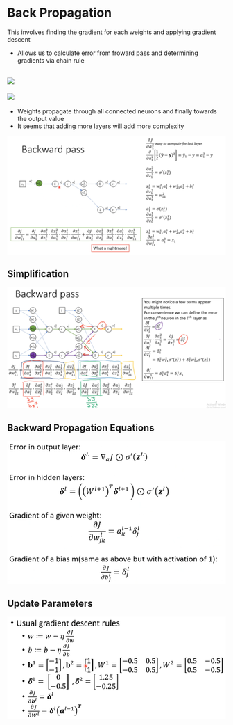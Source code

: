 # Back Propagation

This involves finding the gradient for each weights and applying gradient descent
- Allows us to calculate error from froward pass and determining gradients via chain rule

<br> <img src="https://latex.codecogs.com/gif.latex?\frac{\text{d}}{\text{d}y}[f(g(x))]=\frac{\text{d}f}{\text{d}g}\frac{\text{d}g}{\text{d}x}"/> <br>
<br> <img src="https://latex.codecogs.com/gif.latex?\frac{\text{d}}{\text{d}y}[f(g(x)),h(x)]=\frac{\text{d}f}{\text{d}g}\frac{\text{d}g}{\text{d}x}+\frac{\text{d}f}{\text{d}h}\frac{\text{d}}{\text{d}x}"/> <br>

- Weights propagate through all connected neurons and finally towards the output value
- It seems that adding more layers will add more complexity

<a name="backward_pass">![../Images/backward_pass.png](../Images/backward_pass.png)

## Simplification

<a name="backward_pass_1">![../Images/backward_pass_1.png](../Images/backward_pass_1.png)

## Backward Propagation Equations

<a name="backward_pass_2">![../Images/backward_pass_2.png](../Images/backward_pass_2.png)

## Update Parameters

<a name="grad_desc_rules">![../Images/grad_desc_rules.png](../Images/grad_desc_rules.png)
